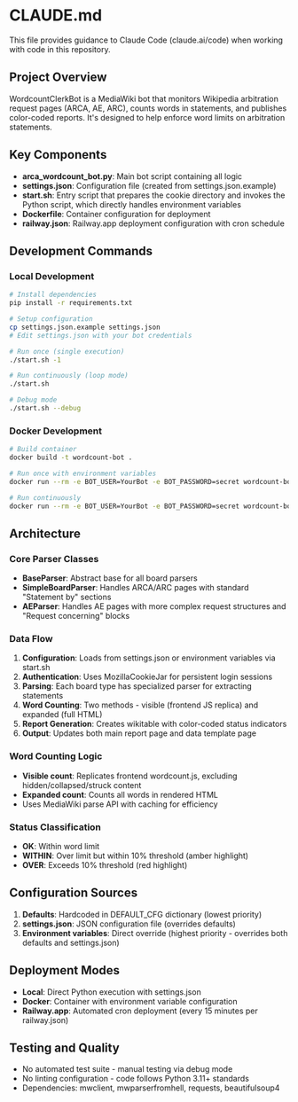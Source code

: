 # CLAUDE.md

This file provides guidance to Claude Code (claude.ai/code) when working with code in this repository.

## Project Overview

WordcountClerkBot is a MediaWiki bot that monitors Wikipedia arbitration request pages (ARCA, AE, ARC), counts words in statements, and publishes color-coded reports. It's designed to help enforce word limits on arbitration statements.

## Key Components

- **arca_wordcount_bot.py**: Main bot script containing all logic
- **settings.json**: Configuration file (created from settings.json.example)
- **start.sh**: Entry script that prepares the cookie directory and invokes the Python script, which directly handles environment variables
- **Dockerfile**: Container configuration for deployment
- **railway.json**: Railway.app deployment configuration with cron schedule

## Development Commands

### Local Development
```bash
# Install dependencies
pip install -r requirements.txt

# Setup configuration
cp settings.json.example settings.json
# Edit settings.json with your bot credentials

# Run once (single execution)
./start.sh -1

# Run continuously (loop mode)
./start.sh

# Debug mode
./start.sh --debug
```

### Docker Development
```bash
# Build container
docker build -t wordcount-bot .

# Run once with environment variables
docker run --rm -e BOT_USER=YourBot -e BOT_PASSWORD=secret wordcount-bot --once

# Run continuously
docker run --rm -e BOT_USER=YourBot -e BOT_PASSWORD=secret wordcount-bot
```

## Architecture

### Core Parser Classes
- **BaseParser**: Abstract base for all board parsers
- **SimpleBoardParser**: Handles ARCA/ARC pages with standard "Statement by" sections
- **AEParser**: Handles AE pages with more complex request structures and "Request concerning" blocks

### Data Flow
1. **Configuration**: Loads from settings.json or environment variables via start.sh
2. **Authentication**: Uses MozillaCookieJar for persistent login sessions
3. **Parsing**: Each board type has specialized parser for extracting statements
4. **Word Counting**: Two methods - visible (frontend JS replica) and expanded (full HTML)
5. **Report Generation**: Creates wikitable with color-coded status indicators
6. **Output**: Updates both main report page and data template page

### Word Counting Logic
- **Visible count**: Replicates frontend wordcount.js, excluding hidden/collapsed/struck content
- **Expanded count**: Counts all words in rendered HTML
- Uses MediaWiki parse API with caching for efficiency

### Status Classification
- **OK**: Within word limit
- **WITHIN**: Over limit but within 10% threshold (amber highlight)
- **OVER**: Exceeds 10% threshold (red highlight)

## Configuration Sources
1. **Defaults**: Hardcoded in DEFAULT_CFG dictionary (lowest priority)
2. **settings.json**: JSON configuration file (overrides defaults)
3. **Environment variables**: Direct override (highest priority - overrides both defaults and settings.json)

## Deployment Modes
- **Local**: Direct Python execution with settings.json
- **Docker**: Container with environment variable configuration
- **Railway.app**: Automated cron deployment (every 15 minutes per railway.json)

## Testing and Quality
- No automated test suite - manual testing via debug mode
- No linting configuration - code follows Python 3.11+ standards
- Dependencies: mwclient, mwparserfromhell, requests, beautifulsoup4
